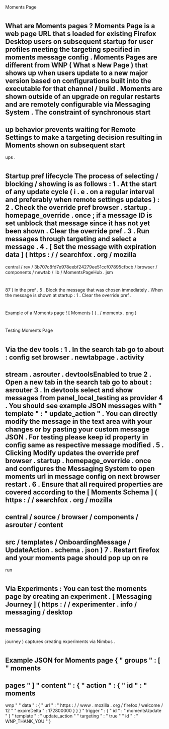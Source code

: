 #
Moments
Page
#
#
What
are
Moments
pages
?
Moments
Page
is
a
web
page
URL
that
s
loaded
for
existing
Firefox
Desktop
users
on
subsequent
startup
for
user
profiles
meeting
the
targeting
specified
in
moments
message
config
.
Moments
Pages
are
different
from
WNP
(
What
s
New
Page
)
that
shows
up
when
users
update
to
a
new
major
version
based
on
configurations
built
into
the
executable
for
that
channel
/
build
.
Moments
are
shown
outside
of
an
upgrade
on
regular
restarts
and
are
remotely
configurable
via
Messaging
System
.
The
constraint
of
synchronous
start
-
up
behavior
prevents
waiting
for
Remote
Settings
to
make
a
targeting
decision
resulting
in
Moments
shown
on
subsequent
start
-
ups
.
#
#
#
Startup
pref
lifecycle
The
process
of
selecting
/
blocking
/
showing
is
as
follows
:
1
.
At
the
start
of
any
update
cycle
(
i
.
e
.
on
a
regular
interval
and
preferably
when
remote
settings
updates
)
:
2
.
Check
the
override
pref
browser
.
startup
.
homepage_override
.
once
;
if
a
message
ID
is
set
unblock
that
message
since
it
has
not
yet
been
shown
.
Clear
the
override
pref
.
3
.
Run
messages
through
targeting
and
select
a
message
.
4
.
[
Set
the
message
with
expiration
data
]
(
https
:
/
/
searchfox
.
org
/
mozilla
-
central
/
rev
/
3b707c8fd7e978eebf24279ee51ccf07895cfbcb
/
browser
/
components
/
newtab
/
lib
/
MomentsPageHub
.
jsm
#
87
)
in
the
pref
.
5
.
Block
the
message
that
was
chosen
immediately
.
When
the
message
is
shown
at
startup
:
1
.
Clear
the
override
pref
.
#
#
#
Example
of
a
Moments
page
!
[
Moments
]
(
.
/
moments
.
png
)
#
#
Testing
Moments
Page
#
#
#
Via
the
dev
tools
:
1
.
In
the
search
tab
go
to
about
:
config
set
browser
.
newtabpage
.
activity
-
stream
.
asrouter
.
devtoolsEnabled
to
true
2
.
Open
a
new
tab
in
the
search
tab
go
to
about
:
asrouter
3
.
In
devtools
select
and
show
messages
from
panel_local_testing
as
provider
4
.
You
should
see
example
JSON
messages
with
"
template
"
:
"
update_action
"
.
You
can
directly
modify
the
message
in
the
text
area
with
your
changes
or
by
pasting
your
custom
message
JSON
.
For
testing
please
keep
id
property
in
config
same
as
respective
message
modified
.
5
.
Clicking
Modify
updates
the
override
pref
browser
.
startup
.
homepage_override
.
once
and
configures
the
Messaging
System
to
open
moments
url
in
message
config
on
next
browser
restart
.
6
.
Ensure
that
all
required
properties
are
covered
according
to
the
[
Moments
Schema
]
(
https
:
/
/
searchfox
.
org
/
mozilla
-
central
/
source
/
browser
/
components
/
asrouter
/
content
-
src
/
templates
/
OnboardingMessage
/
UpdateAction
.
schema
.
json
)
7
.
Restart
firefox
and
your
moments
page
should
pop
up
on
re
-
run
#
#
#
Via
Experiments
:
You
can
test
the
moments
page
by
creating
an
experiment
.
[
Messaging
Journey
]
(
https
:
/
/
experimenter
.
info
/
messaging
/
desktop
-
messaging
-
journey
)
captures
creating
experiments
via
Nimbus
.
#
#
#
Example
JSON
for
Moments
page
{
"
groups
"
:
[
"
moments
-
pages
"
]
"
content
"
:
{
"
action
"
:
{
"
id
"
:
"
moments
-
wnp
"
"
data
"
:
{
"
url
"
:
"
https
:
/
/
www
.
mozilla
.
org
/
firefox
/
welcome
/
12
"
"
expireDelta
"
:
172800000
}
}
}
"
trigger
"
:
{
"
id
"
:
"
momentsUpdate
"
}
"
template
"
:
"
update_action
"
"
targeting
"
:
"
true
"
"
id
"
:
"
WNP_THANK_YOU
"
}
